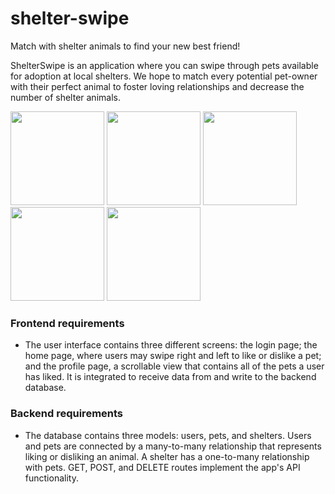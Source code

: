# shelter-swipe

Match with shelter animals to find your new best friend!

ShelterSwipe is an application where you can swipe through pets available for adoption at local shelters. We hope to match every potential pet-owner with their perfect animal to foster loving relationships and decrease the number of shelter animals.


<img src="https://github.com/ronaldleung1/shelter-swipe/blob/main/LoginScreen.png?raw=true" width="150" /> <img src="https://github.com/ronaldleung1/shelter-swipe/blob/main/GoogleSignIn.png?raw=true" width="150" />
<img src="https://github.com/ronaldleung1/shelter-swipe/blob/main/CardView.png?raw=true" width="150" /> <img src="https://github.com/ronaldleung1/shelter-swipe/blob/main/SaveView.png?raw=true" width="150" />
<img src="https://github.com/ronaldleung1/shelter-swipe/blob/main/ProfileView.png?raw=true" width="150" />

### Frontend requirements
- The user interface contains three different screens: the login page; the home page, where users may swipe right and left to like or dislike a pet; and the profile page, a scrollable view that contains all of the pets a user has liked. It is integrated to receive data from and write to the backend database.
### Backend requirements
- The database contains three models: users, pets, and shelters. Users and pets are connected by a many-to-many relationship that represents liking or disliking an animal. A shelter has a one-to-many relationship with pets. GET, POST, and DELETE routes implement the app's API functionality.
